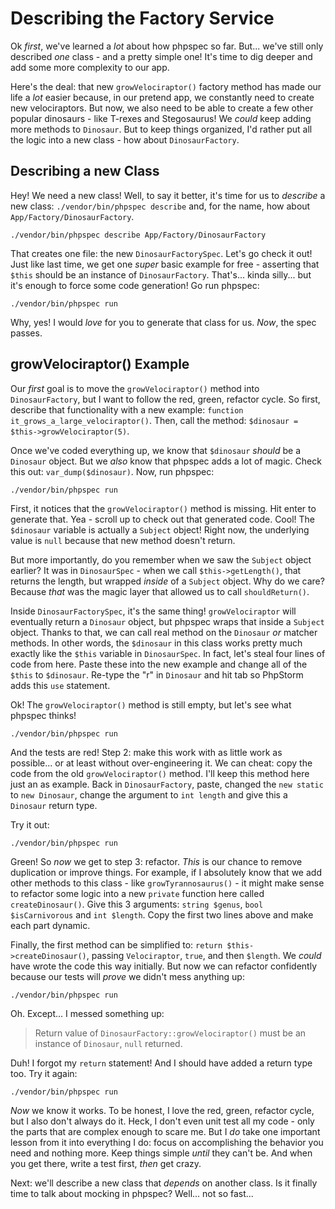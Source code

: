 # Describing the Factory Service

Ok *first*, we've learned a *lot* about how phpspec so far. But... we've still
only described *one* class - and a pretty simple one! It's time to dig deeper
and add some more complexity to our app.

Here's the deal: that new `growVelociraptor()` factory method has made our life
a *lot* easier because, in our pretend app, we constantly need to create new
velociraptors. But now, we also need to be able to create a few other popular
dinosaurs - like T-rexes and Stegosaurus! We *could* keep adding more methods
to `Dinosaur`. But to keep things organized, I'd rather put all the logic into
a new class - how about `DinosaurFactory`.

## Describing a new Class

Hey! We need a new class! Well, to say it better, it's time for us to *describe*
a new class: `./vendor/bin/phpspec describe` and, for the name, how about
`App/Factory/DinosaurFactory`.

```terminal-silent
./vendor/bin/phpspec describe App/Factory/DinosaurFactory
```

That creates one file: the new `DinosaurFactorySpec`. Let's go check it out!
Just like last time, we get one *super* basic example for free - asserting that
`$this` should be an instance of `DinosaurFactory`. That's... kinda silly... but
it's enough to force some code generation! Go run phpspec:

```terminal
./vendor/bin/phpspec run
```

Why, yes! I would *love* for you to generate that class for us. *Now*, the spec
passes.

## growVelociraptor() Example

Our *first* goal is to move the `growVelociraptor()` method into `DinosaurFactory`,
but I want to follow the red, green, refactor cycle. So first, describe that
functionality with a new example: `function it_grows_a_large_velociraptor()`.
Then, call the method: `$dinosaur = $this->growVelociraptor(5)`.

Once we've coded everything up, we know that `$dinosaur` *should* be a `Dinosaur`
object. But we *also* know that phpspec adds a lot of magic. Check this out:
`var_dump($dinosaur)`. Now, run phpspec:

```terminal-silent
./vendor/bin/phpspec run
```

First, it notices that the `growVelociraptor()` method is missing. Hit enter to
generate that. Yea - scroll up to check out that generated code. Cool! The
`$dinosaur` variable is actually a `Subject` object! Right now, the underlying
value is `null` because that new method doesn't return.

But more importantly, do you remember when we saw the `Subject` object earlier?
It was in `DinosaurSpec` - when we call `$this->getLength()`, that returns the
length, but wrapped *inside* of a `Subject` object. Why do we care? Because *that*
was the magic layer that allowed us to call `shouldReturn()`.

Inside  `DinosaurFactorySpec`, it's the same thing! `growVelociraptor` will eventually
return a `Dinosaur` object, but phpspec wraps that inside a `Subject` object. Thanks
to that, we can call real method on the `Dinosaur` *or* matcher methods. In other
words, the `$dinosaur` in this class works pretty much exactly like the `$this`
variable in `DinosaurSpec`. In fact, let's steal four lines of code from here.
Paste these into the new example and change all of the `$this` to `$dinosaur`.
Re-type the "r" in `Dinosaur` and hit tab so PhpStorm adds this `use` statement.

Ok! The `growVelociraptor()` method is still empty, but let's see what phpspec
thinks!

```terminal-silent
./vendor/bin/phpspec run
```

And the tests are red! Step 2: make this work with as little work as possible...
or at least without over-engineering it. We can cheat: copy the code from the
old `growVelociraptor()` method. I'll keep this method here just an as example.
Back in `DinosaurFactory`, paste, changed the `new static` to `new Dinosaur`, change
the argument to `int length` and give this a `Dinosaur` return type.

Try it out:

```terminal-silent
./vendor/bin/phpspec run
```

Green! So *now* we get to step 3: refactor. *This* is our chance to remove duplication
or improve things. For example, if I absolutely know that we add other methods
to this class - like `growTyrannosaurus()` - it might make sense to refactor some
logic into a new `private` function here called `createDinosaur()`. Give this 3
arguments: `string $genus`, `bool $isCarnivorous` and `int $length`. Copy the first
two lines above and make each part dynamic.

Finally, the first method can be simplified to:
`return $this->createDinosaur()`, passing `Velociraptor`, `true`, and then `$length`.
We *could* have wrote the code this way initially. But now we can refactor confidently
because our tests will *prove* we didn't mess anything up:

```terminal-silent
./vendor/bin/phpspec run
```

Oh. Except... I messed something up:

> Return value of `DinosaurFactory::growVelociraptor()` must be an instance of
> `Dinosaur`, `null` returned.

Duh! I forgot my `return` statement! And I should have added a return type too.
Try it again:

```terminal-silent
./vendor/bin/phpspec run
```

*Now* we know it works. To be honest, I love the red, green, refactor cycle, but
I also don't always do it. Heck, I don't even unit test all my code - only the
parts that are complex enough to scare me. But I *do* take one important lesson
from it into everything I do: focus on accomplishing the behavior you need and
nothing more. Keep things simple *until* they can't be. And when you get there,
write a test first, *then* get crazy.

Next: we'll describe a new class that *depends* on another class. Is it finally
time to talk about mocking in phpspec? Well... not so fast...
